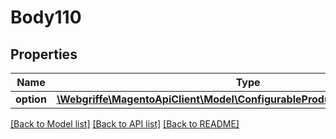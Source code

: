 # Body110

## Properties
Name | Type | Description | Notes
------------ | ------------- | ------------- | -------------
**option** | [**\Webgriffe\MagentoApiClient\Model\ConfigurableProductDataOptionInterface**](ConfigurableProductDataOptionInterface.md) |  | 

[[Back to Model list]](../README.md#documentation-for-models) [[Back to API list]](../README.md#documentation-for-api-endpoints) [[Back to README]](../README.md)


